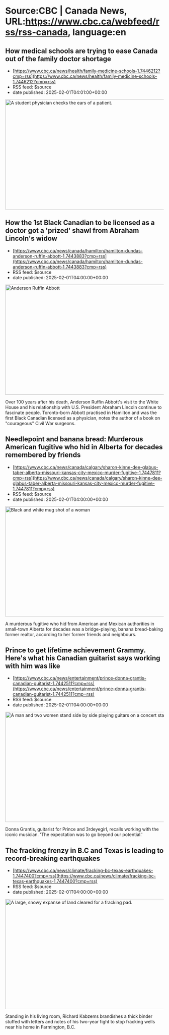 # Source:CBC | Canada News, URL:https://www.cbc.ca/webfeed/rss/rss-canada, language:en

## How medical schools are trying to ease Canada out of the family doctor shortage
 - [https://www.cbc.ca/news/health/family-medicine-schools-1.7446212?cmp=rss](https://www.cbc.ca/news/health/family-medicine-schools-1.7446212?cmp=rss)
 - RSS feed: $source
 - date published: 2025-02-01T04:01:00+00:00

<img src='https://i.cbc.ca/1.7446226.1738266272!/cpImage/httpImage/image.jpg_gen/derivatives/16x9_620/50-plus.jpg' alt='A student physician checks the ears of a patient. ' width='620' height='349' title='Eleanor Carment (left) has her ears checked out by student physician Sheila Harms at the Family Practice unit at McMaster University Medical Centre in Hamilton, Ont., in this April 12, 2002 photo. Carment is one of several elderly people who are asked to act out illnesses in order to test medical students. '/><p></p>

## How the 1st Black Canadian to be licensed as a doctor got a 'prized' shawl from Abraham Lincoln's widow
 - [https://www.cbc.ca/news/canada/hamilton/hamilton-dundas-anderson-ruffin-abbott-1.7443883?cmp=rss](https://www.cbc.ca/news/canada/hamilton/hamilton-dundas-anderson-ruffin-abbott-1.7443883?cmp=rss)
 - RSS feed: $source
 - date published: 2025-02-01T04:00:00+00:00

<img src='https://i.cbc.ca/1.7444021.1738263490!/fileImage/httpImage/image.jpg_gen/derivatives/16x9_620/anderson-ruffin-abbott.jpg' alt='Anderson Ruffin Abbott' width='620' height='349' title='Anderson Ruffin Abbott, seen here in uniform, resided in Hamilton’s Dundas community for approximately 10 years.'/><p>Over 100 years after his death, Anderson Ruffin Abbott's visit to the White House and his relationship with U.S. President Abraham Lincoln continue to fascinate people. Toronto-born Abbott practised in Hamilton and was the first Black Canadian licensed as a physician, notes the author of a book on "courageous" Civil War surgeons.</p>

## Needlepoint and banana bread: Murderous American fugitive who hid in Alberta for decades remembered by friends
 - [https://www.cbc.ca/news/canada/calgary/sharon-kinne-dee-glabus-taber-alberta-missouri-kansas-city-mexico-murder-fugitive-1.7447811?cmp=rss](https://www.cbc.ca/news/canada/calgary/sharon-kinne-dee-glabus-taber-alberta-missouri-kansas-city-mexico-murder-fugitive-1.7447811?cmp=rss)
 - RSS feed: $source
 - date published: 2025-02-01T04:00:00+00:00

<img src='https://i.cbc.ca/1.7446204.1738279319!/fileImage/httpImage/image.jpg_gen/derivatives/16x9_620/sharon-kinne-mugshot.jpg' alt='Black and white mug shot of a woman ' width='620' height='349' title='Sharon Kinne was first arrested in 1960 by Jackson County sheriffs. She was was charged with the murders of her husband and the wife of a man she was having an affair with. '/><p>A murderous fugitive who hid from American and Mexican authorities in small-town Alberta for decades was a bridge-playing, banana bread-baking former realtor, according to her former friends and neighbours.</p>

## Prince to get lifetime achievement Grammy. Here's what his Canadian guitarist says working with him was like
 - [https://www.cbc.ca/news/entertainment/prince-donna-grantis-canadian-guitarist-1.7442511?cmp=rss](https://www.cbc.ca/news/entertainment/prince-donna-grantis-canadian-guitarist-1.7442511?cmp=rss)
 - RSS feed: $source
 - date published: 2025-02-01T04:00:00+00:00

<img src='https://i.cbc.ca/1.7445984.1738254754!/fileImage/httpImage/image.jpg_gen/derivatives/16x9_620/169083728.jpg' alt='A man and two women stand side by side playing guitars on a concert stage.' width='620' height='349' title='Guitarist Donna Grantis (left) recording artist Prince (centre) and bassist Ida Nielsen perform onstage during the 2013 Billboard Music Awards at the MGM Grand Garden Arena on May 19, 2013 in Las Vegas, Nev.'/><p>Donna Grantis, guitarist for Prince and 3rdeyegirl, recalls working with the iconic musician. 'The expectation was to go beyond our potential.'</p>

## The fracking frenzy in B.C and Texas is leading to record-breaking earthquakes
 - [https://www.cbc.ca/news/climate/fracking-bc-texas-earthquakes-1.7447400?cmp=rss](https://www.cbc.ca/news/climate/fracking-bc-texas-earthquakes-1.7447400?cmp=rss)
 - RSS feed: $source
 - date published: 2025-02-01T04:00:00+00:00

<img src='https://i.cbc.ca/1.7447450.1738350312!/fileImage/httpImage/image.jpg_gen/derivatives/16x9_620/fracking-pad-in-b-c.jpg' alt='A large, snowy expanse of land cleared for a fracking pad.' width='620' height='349' title=''/><p>Standing in his living room, Richard Kabzems brandishes a thick binder stuffed with letters and notes of his two-year fight to stop fracking wells near his home in Farmington, B.C.</p>

